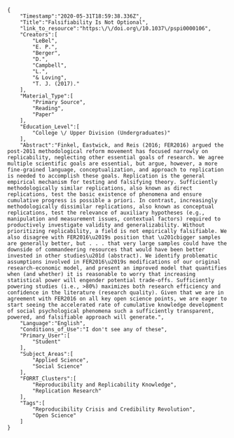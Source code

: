 
    {
        "Timestamp":"2020-05-31T18:59:38.336Z",
        "Title":"Falsifiability Is Not Optional",
        "link_to_resource":"https:\/\/doi.org\/10.1037\/pspi0000106",
        "Creators":[
            "LeBel",
            "E. P.",
            "Berger",
            "D.",
            "Campbell",
            "L.",
            "& Loving",
            "T. J. (2017)."
        ],
        "Material_Type":[
            "Primary Source",
            "Reading",
            "Paper"
        ],
        "Education_Level":[
            "College \/ Upper Division (Undergraduates)"
        ],
        "Abstract":"Finkel, Eastwick, and Reis (2016; FER2016) argued the post-2011 methodological reform movement has focused narrowly on replicability, neglecting other essential goals of research. We agree multiple scientific goals are essential, but argue, however, a more fine-grained language, conceptualization, and approach to replication is needed to accomplish these goals. Replication is the general empirical mechanism for testing and falsifying theory. Sufficiently methodologically similar replications, also known as direct replications, test the basic existence of phenomena and ensure cumulative progress is possible a priori. In contrast, increasingly methodologically dissimilar replications, also known as conceptual replications, test the relevance of auxiliary hypotheses (e.g., manipulation and measurement issues, contextual factors) required to productively investigate validity and generalizability. Without prioritizing replicability, a field is not empirically falsifiable. We also disagree with FER2016\u2019s position that \u201cbigger samples are generally better, but . . . that very large samples could have the downside of commandeering resources that would have been better invested in other studies\u201d (abstract). We identify problematic assumptions involved in FER2016\u2019s modifications of our original research-economic model, and present an improved model that quantifies when (and whether) it is reasonable to worry that increasing statistical power will engender potential trade-offs. Sufficiently powering studies (i.e., >80%) maximizes both research efficiency and confidence in the literature (research quality). Given that we are in agreement with FER2016 on all key open science points, we are eager to start seeing the accelerated rate of cumulative knowledge development of social psychological phenomena such a sufficiently transparent, powered, and falsifiable approach will generate.",
        "Language":"English",
        "Conditions_of_Use":"I don't see any of these",
        "Primary_User":[
            "Student"
        ],
        "Subject_Areas":[
            "Applied Science",
            "Social Science"
        ],
        "FORRT_Clusters":[
            "Reproducibility and Replicability Knowledge",
            "Replication Research"
        ],
        "Tags":[
            "Reproducibility Crisis and Credibility Revolution",
            "Open Science"
        ]
    }
